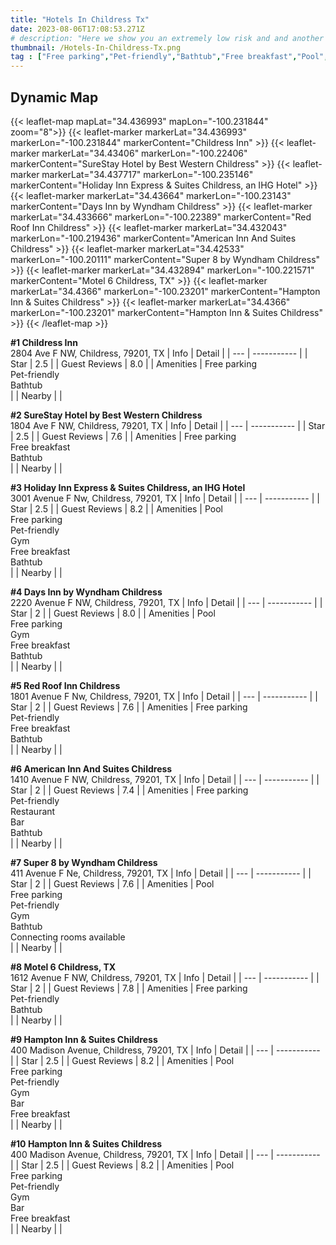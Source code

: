 ```yaml
---
title: "Hotels In Childress Tx"
date: 2023-08-06T17:08:53.271Z
# description: "Here we show you an extremely low risk and and another medium risk approach to earn passive income "
thumbnail: /Hotels-In-Childress-Tx.png
tag : ["Free parking","Pet-friendly","Bathtub","Free breakfast","Pool","Gym","Restaurant","Bar","Connecting rooms available"]
---
```


## Dynamic Map
{{< leaflet-map  mapLat="34.436993" mapLon="-100.231844" zoom="8">}}
    {{< leaflet-marker markerLat="34.436993" markerLon="-100.231844" markerContent="Childress Inn" >}}
    {{< leaflet-marker markerLat="34.43406" markerLon="-100.22406" markerContent="SureStay Hotel by Best Western Childress" >}}
    {{< leaflet-marker markerLat="34.437717" markerLon="-100.235146" markerContent="Holiday Inn Express & Suites Childress, an IHG Hotel" >}}
    {{< leaflet-marker markerLat="34.43664" markerLon="-100.23143" markerContent="Days Inn by Wyndham Childress" >}}
    {{< leaflet-marker markerLat="34.433666" markerLon="-100.22389" markerContent="Red Roof Inn Childress" >}}
    {{< leaflet-marker markerLat="34.432043" markerLon="-100.219436" markerContent="American Inn And Suites Childress" >}}
    {{< leaflet-marker markerLat="34.42533" markerLon="-100.20111" markerContent="Super 8 by Wyndham Childress" >}}
    {{< leaflet-marker markerLat="34.432894" markerLon="-100.221571" markerContent="Motel 6 Childress, TX" >}}
    {{< leaflet-marker markerLat="34.4366" markerLon="-100.23201" markerContent="Hampton Inn & Suites Childress" >}}
    {{< leaflet-marker markerLat="34.4366" markerLon="-100.23201" markerContent="Hampton Inn & Suites Childress" >}}
{{< /leaflet-map >}}


**#1 Childress Inn**<br>2804 Ave F NW, Childress, 79201, TX
| Info | Detail |
| --- | ----------- |
| Star | 2.5 |
| Guest Reviews | 8.0 |
| Amenities | Free parking<br>Pet-friendly<br>Bathtub<br> |
| Nearby |  |

**#2 SureStay Hotel by Best Western Childress**<br>1804 Ave F NW, Childress, 79201, TX
| Info | Detail |
| --- | ----------- |
| Star | 2.5 |
| Guest Reviews | 7.6 |
| Amenities | Free parking<br>Free breakfast<br>Bathtub<br> |
| Nearby |  |

**#3 Holiday Inn Express & Suites Childress, an IHG Hotel**<br>3001 Avenue F Nw, Childress, 79201, TX
| Info | Detail |
| --- | ----------- |
| Star | 2.5 |
| Guest Reviews | 8.2 |
| Amenities | Pool<br>Free parking<br>Pet-friendly<br>Gym<br>Free breakfast<br>Bathtub<br> |
| Nearby |  |

**#4 Days Inn by Wyndham Childress**<br>2220 Avenue F NW, Childress, 79201, TX
| Info | Detail |
| --- | ----------- |
| Star | 2 |
| Guest Reviews | 8.0 |
| Amenities | Pool<br>Free parking<br>Gym<br>Free breakfast<br>Bathtub<br> |
| Nearby |  |

**#5 Red Roof Inn Childress**<br>1801 Avenue F Nw, Childress, 79201, TX
| Info | Detail |
| --- | ----------- |
| Star | 2 |
| Guest Reviews | 7.6 |
| Amenities | Free parking<br>Pet-friendly<br>Free breakfast<br>Bathtub<br> |
| Nearby |  |

**#6 American Inn And Suites Childress**<br>1410 Avenue F NW, Childress, 79201, TX
| Info | Detail |
| --- | ----------- |
| Star | 2 |
| Guest Reviews | 7.4 |
| Amenities | Free parking<br>Pet-friendly<br>Restaurant<br>Bar<br>Bathtub<br> |
| Nearby |  |

**#7 Super 8 by Wyndham Childress**<br>411 Avenue F Ne, Childress, 79201, TX
| Info | Detail |
| --- | ----------- |
| Star | 2 |
| Guest Reviews | 7.6 |
| Amenities | Pool<br>Free parking<br>Pet-friendly<br>Gym<br>Bathtub<br>Connecting rooms available<br> |
| Nearby |  |

**#8 Motel 6 Childress, TX**<br>1612 Avenue F NW, Childress, 79201, TX
| Info | Detail |
| --- | ----------- |
| Star | 2 |
| Guest Reviews | 7.8 |
| Amenities | Free parking<br>Pet-friendly<br>Bathtub<br> |
| Nearby |  |

**#9 Hampton Inn & Suites Childress**<br>400 Madison Avenue, Childress, 79201, TX
| Info | Detail |
| --- | ----------- |
| Star | 2.5 |
| Guest Reviews | 8.2 |
| Amenities | Pool<br>Free parking<br>Pet-friendly<br>Gym<br>Bar<br>Free breakfast<br> |
| Nearby |  |

**#10 Hampton Inn & Suites Childress**<br>400 Madison Avenue, Childress, 79201, TX
| Info | Detail |
| --- | ----------- |
| Star | 2.5 |
| Guest Reviews | 8.2 |
| Amenities | Pool<br>Free parking<br>Pet-friendly<br>Gym<br>Bar<br>Free breakfast<br> |
| Nearby |  |

